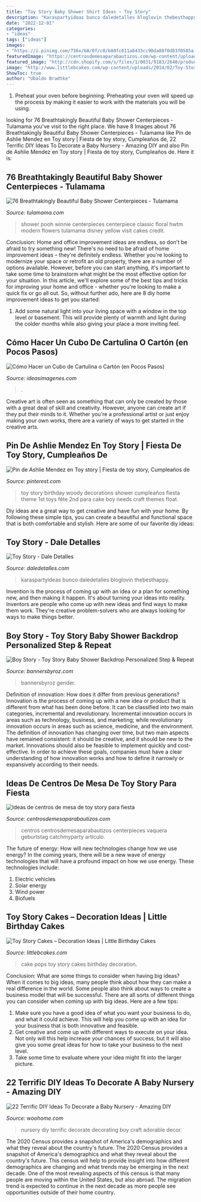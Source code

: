 ```yaml
---
title: "Toy Story Baby Shower Shirt Ideas ~ Toy Story"
description: "Karaspartyideas bunco daledetalles bloglovin thebesthappy"
date: "2022-12-01"
categories:
- "ideas"
tags: ["ideas"]
images:
- "https://i.pinimg.com/736x/b8/0f/c0/b80fc011a8433cc90da88f0d83f0585a.jpg"
featuredImage: "https://centrosdemesaparabautizos.com/wp-content/uploads/2016/12/centros-de-mesa-de-toy-story-faciles.jpg"
featured_image: "http://cdn.shopify.com/s/files/1/0031/9183/2640/products/Boy_Story_backdrop_1200x1200.jpg?v=1583300083"
image: "http://www.littlebcakes.com/wp-content/uploads/2014/02/Toy-Story-Cake-Pops.jpg"
ShowToc: true
author: "Ubaldo Bradtke"
---
```



1. Preheat your oven before beginning. Preheating your oven will speed up the process by making it easier to work with the materials you will be using.

	

		
looking for 76 Breathtakingly Beautiful Baby Shower Centerpieces - Tulamama you've visit to the right place. We have 8 Images about 76 Breathtakingly Beautiful Baby Shower Centerpieces - Tulamama like Pin de Ashlie Mendez en Toy story | Fiesta de toy story, Cumpleaños de, 22 Terrific DIY Ideas To Decorate a Baby Nursery - Amazing DIY and also Pin de Ashlie Mendez en Toy story | Fiesta de toy story, Cumpleaños de. Here it is:
		
    
## 76 Breathtakingly Beautiful Baby Shower Centerpieces - Tulamama

<img loading=lazy src="https://tulamama.com/wp-content/uploads/2018/01/winnie-the-pooh-baby-shower.jpg" onerror="this.onerror=null;this.src='https://tse3.mm.bing.net/th?id=OIP.j_FSLNmK7-2reUt5NDYMvwHaK2&amp;pid=15.1';" alt="76 Breathtakingly Beautiful Baby Shower Centerpieces - Tulamama">

_Source: tulamama.com_

>shower pooh winnie centerpieces centerpiece classic floral hwtm modern flowers tulamama disney yellow visit cakes credit. 

	

Conclusion: Home and office improvement ideas are endless, so don't be afraid to try something new!
There's no need to be afraid of home improvement ideas – they're definitely endless. Whether you're looking to modernize your space or retrofit an old property, there are a number of options available. However, before you can start anything, it's important to take some time to brainstorm what might be the most effective option for your situation. In this article, we'll explore some of the best tips and tricks for improving your home and office - whether you're looking to make a quick fix or go all out. So, without further ado, here are 8 diy home improvement ideas to get you started: 
1) Add some natural light into your living space with a window in the top level or basement. This will provide plenty of warmth and light during the colder months while also giving your place a more inviting feel.

    
## Cómo Hacer Un Cubo De Cartulina O Cartón (en Pocos Pasos)

<img loading=lazy src="https://ideasimagenes.com/wp-content/uploads/2018/10/Cubo8.jpg" onerror="this.onerror=null;this.src='https://tse2.mm.bing.net/th?id=OIP.XjlryHNZ7XGai-6W7eiT0wHaJ4&amp;pid=15.1';" alt="Cómo Hacer un Cubo de Cartulina o Cartón (en Pocos Pasos)">

_Source: ideasimagenes.com_

>. 

	

Creative art is often seen as something that can only be created by those with a great deal of skill and creativity. However, anyone can create art if they put their minds to it. Whether you're a professional artist or just enjoy making your own works, there are a variety of ways to get started in the creative arts.

    
## Pin De Ashlie Mendez En Toy Story | Fiesta De Toy Story, Cumpleaños De

<img loading=lazy src="https://i.pinimg.com/736x/b8/0f/c0/b80fc011a8433cc90da88f0d83f0585a.jpg" onerror="this.onerror=null;this.src='https://tse3.mm.bing.net/th?id=OIP.U30pIrMxQcJcRfncd9_G2AHaJ4&amp;pid=15.1';" alt="Pin de Ashlie Mendez en Toy story | Fiesta de toy story, Cumpleaños de">

_Source: pinterest.com_

>toy story birthday woody decorations shower cumpleaños fiesta theme 1st toys fête 2nd para cake boy needs craft themes float. 

	

Diy ideas are a great way to get creative and have fun with your home. By following these simple tips, you can create a beautiful and functional space that is both comfortable and stylish. Here are some of our favorite diy ideas: 

    
## Toy Story - Dale Detalles

<img loading=lazy src="https://i2.wp.com/www.daledetalles.com/wp-content/uploads/2016/02/26-9.jpg" onerror="this.onerror=null;this.src='https://tse3.mm.bing.net/th?id=OIP.r7XgxmZYX1jAXutfvBN0dwHaHa&amp;pid=15.1';" alt="Toy Story - Dale Detalles">

_Source: daledetalles.com_

>karaspartyideas bunco daledetalles bloglovin thebesthappy. 

	

Invention is the process of coming up with an idea or a plan for something new, and then making it happen. It's about turning your ideas into reality. Inventors are people who come up with new ideas and find ways to make them work. They're creative problem-solvers who are always looking for ways to make things better.

    
## Boy Story - Toy Story Baby Shower Backdrop Personalized Step &amp; Repeat

<img loading=lazy src="http://cdn.shopify.com/s/files/1/0031/9183/2640/products/Boy_Story_backdrop_1200x1200.jpg?v=1583300083" onerror="this.onerror=null;this.src='https://tse2.mm.bing.net/th?id=OIP.lxT2-UULhe1cvL4_ctb6cQHaHa&amp;pid=15.1';" alt="Boy Story - Toy Story Baby Shower Backdrop Personalized Step &amp; Repeat">

_Source: bannersbyroz.com_

>bannersbyroz gender. 

	

Definition of innovation: How does it differ from previous generations?
Innovation is the process of coming up with a new idea or product that is different from what has been done before. It can be classified into two main categories, incremental and revolutionary. Incremental innovation occurs in areas such as technology, business, and marketing; while revolutionary innovation occurs in areas such as science, medicine, and the environment. 
The definition of innovation has changing over time, but two main aspects have remained consistent: it should be creative, and it should be new to the market. Innovations should also be feasible to implement quickly and cost-effective. In order to achieve these goals, companies must have a clear understanding of how innovation works and how to define it narrowly or expansively according to their needs.

    
## Ideas De Centros De Mesa De Toy Story Para Fiesta

<img loading=lazy src="https://centrosdemesaparabautizos.com/wp-content/uploads/2016/12/centros-de-mesa-de-toy-story-faciles.jpg" onerror="this.onerror=null;this.src='https://tse2.mm.bing.net/th?id=OIP.dka0G8QoRmb198bUB_9JpgAAAA&amp;pid=15.1';" alt="Ideas de centros de mesa de toy story para fiesta">

_Source: centrosdemesaparabautizos.com_

>centros centrosdemesaparabautizos centerpieces vaquera geburtstag catchmyparty artículo. 

	

The future of energy: How will new technologies change how we use energy?
In the coming years, there will be a new wave of energy technologies that will have a profound impact on how we use energy. These technologies include: 
1. Electric vehicles
2. Solar energy
3. Wind power
4. Biofuels

    
## Toy Story Cakes – Decoration Ideas | Little Birthday Cakes

<img loading=lazy src="http://www.littlebcakes.com/wp-content/uploads/2014/02/Toy-Story-Cake-Pops.jpg" onerror="this.onerror=null;this.src='https://tse1.mm.bing.net/th?id=OIP.nQ2zZSB6SjLJnzCLjYc2ygHaFj&amp;pid=15.1';" alt="Toy Story Cakes – Decoration Ideas | Little Birthday Cakes">

_Source: littlebcakes.com_

>cake pops toy story cakes birthday decoration. 

	

Conclusion: What are some things to consider when having big ideas?
When it comes to big ideas, many people think about how they can make a real difference in the world. Some people also think about ways to create a business model that will be successful. There are all sorts of different things you can consider when coming up with big ideas. Here are a few tips: 
1) Make sure you have a good idea of what you want your business to do, and what it could achieve. This will help you come up with an idea for your business that is both innovative and feasible. 
2) Get creative and come up with different ways to execute on your idea. Not only will this help increase your chances of success, but it will also give you some great ideas for how to take your business to the next level. 
3) Take some time to evaluate where your idea might fit into the larger picture.

    
## 22 Terrific DIY Ideas To Decorate A Baby Nursery - Amazing DIY

<img loading=lazy src="http://www.woohome.com/wp-content/uploads/2016/04/Decorating-ideas-for-Nursery-15.jpg" onerror="this.onerror=null;this.src='https://tse1.mm.bing.net/th?id=OIP.N9N4_uigtH7xA6k3C1xQHgHaJ7&amp;pid=15.1';" alt="22 Terrific DIY Ideas To Decorate a Baby Nursery - Amazing DIY">

_Source: woohome.com_

>nursery diy terrific decorate decorating boy craft adorable decor. 

	

The 2020 Census provides a snapshot of America's demographics and what they reveal about the country's future.
The 2020 Census provides a snapshot of America's demographics and what they reveal about the country's future. This census will help to provide insight into how different demographics are changing and what trends may be emerging in the next decade. One of the most revealing aspects of this census is that many people are moving within the United States, but also abroad. The migration trend is expected to continue in the next decade as more people see opportunities outside of their home country.

